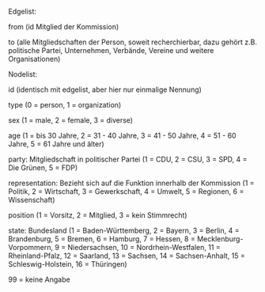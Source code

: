 Edgelist:

from (id Mitglied der Kommission) 

to (alle Mitgliedschaften der Person, soweit recherchierbar, dazu gehört z.B. politische Partei, Unternehmen, Verbände, Vereine und weitere Organisationen)

Nodelist:

id (identisch mit edgelist, aber hier nur einmalige Nennung) 

type (0 = person, 1 = organization)

sex (1 = male, 2 = female, 3 = diverse)

age (1 = bis 30 Jahre, 2 = 31 - 40 Jahre, 3 = 41 - 50 Jahre, 4 = 51 - 60 Jahre, 5 = 61 Jahre und älter)

party: Mitgliedschaft in politischer Partei (1 = CDU, 2 = CSU, 3 = SPD, 4 = Die Grünen, 5 = FDP)

representation: Bezieht sich auf die Funktion innerhalb der Kommission (1 = Politik, 2 = Wirtschaft, 3 = Gewerkschaft, 4 = Umwelt, 5 = Regionen, 6 = Wissenschaft)

position (1 = Vorsitz, 2 = Mitglied, 3 = kein Stimmrecht)

state: Bundesland (1 = Baden-Württemberg, 2 = Bayern, 3 = Berlin, 4 = Brandenburg, 5 = Bremen, 6 = Hamburg, 7 = Hessen, 8 = Mecklenburg-Vorpommern, 9 = Niedersachsen, 10 = Nordrhein-Westfalen, 11 = Rheinland-Pfalz, 12 = Saarland, 13 = Sachsen, 14 = Sachsen-Anhalt, 15 = Schleswig-Holstein, 16 = Thüringen)

99 = keine Angabe
